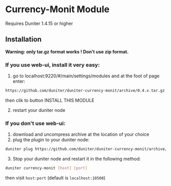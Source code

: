 # Currency-Monit Module

Requires Duniter 1.4.15 or higher

## Installation

**Warning: only tar.gz format works ! Don't use zip format.**

### If you use web-ui, install it very easy:

1. go to localhost:9220/#/main/settings/modules
and at the foot of page enter:
```bash
https://github.com/duniter/duniter-currency-monit/archive/0.4.x.tar.gz
```

then clik to button INSTALL THIS MODULE

2. restart your duniter node

### If you don't use web-ui:

1. download and uncompress archive at the location of your choice
2. plug the plugin to your duniter node:

```bash
duniter plug https://github.com/duniter/duniter-currency-monit/archive/0.4.x.tar.gz
```

3. Stop your duniter node and restart it in the following method:
```bash
duniter currency-monit [host] [port]
```

then visit `host:port` (default is `localhost:10500`)